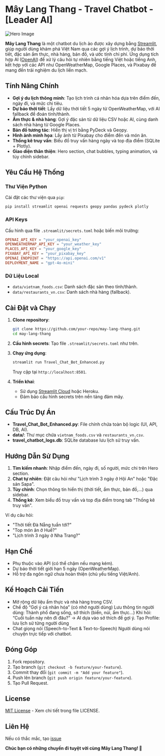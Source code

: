 

# Mây Lang Thang - Travel Chatbot - [Leader AI]

![Hero Image](https://i.postimg.cc/P5M1XPvT/May-lang-thang.png)

**Mây Lang Thang** là một chatbot du lịch ảo được xây dựng bằng [Streamlit](https://streamlit.io/), giúp người dùng khám phá Việt Nam qua các gợi ý lịch trình, dự báo thời tiết, đặc sản ẩm thực, nhà hàng, bản đồ, và ước tính chi phí. Ứng dụng tích hợp AI ([OpenAI](https://openai.com/)) để xử lý câu hỏi tự nhiên bằng tiếng Việt hoặc tiếng Anh, kết hợp với các API như OpenWeatherMap, Google Places, và Pixabay để mang đến trải nghiệm du lịch liền mạch.

## Tính Năng Chính
- **Gợi ý du lịch thông minh**: Tạo lịch trình cá nhân hóa dựa trên điểm đến, ngày đi, và mức chi tiêu.
- **Dự báo thời tiết**: Lấy dữ liệu thời tiết 5 ngày từ OpenWeatherMap, với AI fallback để đoán tỉnh/thành.
- **Ẩm thực & nhà hàng**: Gợi ý đặc sản từ dữ liệu CSV hoặc AI, cùng danh sách nhà hàng từ Google Places.
- **Bản đồ tương tác**: Hiển thị vị trí bằng PyDeck và Geopy.
- **Hình ảnh minh họa**: Lấy ảnh từ Pixabay cho điểm đến và món ăn.
- **Thống kê truy vấn**: Biểu đồ truy vấn hàng ngày và top địa điểm (SQLite + Plotly).
- **Giao diện thân thiện**: Hero section, chat bubbles, typing animation, và tùy chỉnh sidebar.

## Yêu Cầu Hệ Thống
### Thư Viện Python
Cài đặt các thư viện qua `pip`:
```bash
pip install streamlit openai requests geopy pandas pydeck plotly
```

### API Keys
Cấu hình qua file `.streamlit/secrets.toml` hoặc biến môi trường:
```toml
OPENAI_API_KEY = "your_openai_key"
OPENWEATHERMAP_API_KEY = "your_weather_key"
PLACES_API_KEY = "your_google_key"
PIXABAY_API_KEY = "your_pixabay_key"
OPENAI_ENDPOINT = "https://api.openai.com/v1"
DEPLOYMENT_NAME = "gpt-4o-mini"
```

### Dữ Liệu Local
- `data/vietnam_foods.csv`: Danh sách đặc sản theo tỉnh/thành.
- `data/restaurants_vn.csv`: Danh sách nhà hàng (fallback).

## Cài Đặt và Chạy
1. **Clone repository**:
   ```bash
   git clone https://github.com/your-repo/may-lang-thang.git
   cd may-lang-thang
   ```

2. **Cấu hình secrets**:
   Tạo file `.streamlit/secrets.toml` như trên.

3. **Chạy ứng dụng**:
   ```bash
   streamlit run Travel_Chat_Bot_Enhanced.py
   ```
   Truy cập tại `http://localhost:8501`.

4. **Triển khai**:
   - Sử dụng [Streamlit Cloud](https://streamlit.io/cloud) hoặc Heroku.
   - Đảm bảo cấu hình secrets trên nền tảng đám mây.

## Cấu Trúc Dự Án
- **Travel_Chat_Bot_Enhanced.py**: File chính chứa toàn bộ logic (UI, API, DB, AI).
- **data/**: Thư mục chứa `vietnam_foods.csv` và `restaurants_vn.csv`.
- **travel_chatbot_logs.db**: SQLite database lưu lịch sử truy vấn.

## Hướng Dẫn Sử Dụng
1. **Tìm kiếm nhanh**: Nhập điểm đến, ngày đi, số người, mức chi trên Hero section.
2. **Chat tự nhiên**: Đặt câu hỏi như "Lịch trình 3 ngày ở Hội An" hoặc "Đặc sản Sapa".
3. **Tùy chỉnh**: Chọn thông tin hiển thị (thời tiết, ẩm thực, bản đồ,...) qua sidebar.
4. **Thống kê**: Xem biểu đồ truy vấn và top địa điểm trong tab "Thống kê truy vấn".

Ví dụ câu hỏi:
- "Thời tiết Đà Nẵng tuần tới?"
- "Top món ăn ở Huế?"
- "Lịch trình 3 ngày ở Nha Trang?"

## Hạn Chế
- Phụ thuộc vào API (có thể chậm nếu mạng kém).
- Dự báo thời tiết giới hạn 5 ngày (OpenWeatherMap).
- Hỗ trợ đa ngôn ngữ chưa hoàn thiện (chủ yếu tiếng Việt/Anh).

## Kế Hoạch Cải Tiến
- Mở rộng dữ liệu ẩm thực và nhà hàng trong CSV.
- Chế độ “Gợi ý cá nhân hóa” (có nhớ người dùng)
Lưu thông tin người dùng:
Thành phố đang sống, sở thích (biển, núi, ẩm thực…)
Khi hỏi: “Cuối tuần này nên đi đâu?” → AI dựa vào sở thích để gợi ý.
Tạo Profile: lưu lịch sử từng người dùng
- Chat giọng nói (Speech-to-Text & Text-to-Speech)
Người dùng nói chuyện trực tiếp với chatbot.

## Đóng Góp
1. Fork repository.
2. Tạo branch (`git checkout -b feature/your-feature`).
3. Commit thay đổi (`git commit -m "Add your feature"`).
4. Push lên branch (`git push origin feature/your-feature`).
5. Tạo Pull Request.

## License
[MIT License](LICENSE) - Xem chi tiết trong file LICENSE.

## Liên Hệ
Nếu có thắc mắc, tạo [issue](https://github.com/your-repo/may-lang-thang/issues)

**Chúc bạn có những chuyến đi tuyệt vời cùng Mây Lang Thang! 🌴**

